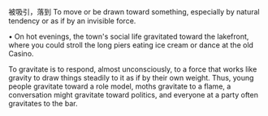被吸引，落到
 To move or be drawn toward something, especially by natural tendency or as if by an invisible force. 

• On hot evenings, the town's social life gravitated toward the lakefront, where you could stroll the long piers eating ice cream or dance at the old Casino. 

To  gravitate  is  to  respond,  almost  unconsciously,  to  a  force  that  works  like  gravity  to  draw  things steadily  to  it  as  if  by  their  own  weight.  Thus,  young  people  gravitate  toward  a  role  model,  moths
gravitate  to  a  flame,  a  conversation  might  gravitate  toward  politics,  and  everyone  at  a  party  often gravitates to the bar.

